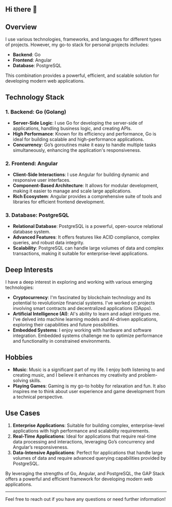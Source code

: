 ## Hi there 👋


## Overview

I use various technologies, frameworks, and languages for different types of projects. However, my go-to stack for personal projects includes:

- **Backend**: Go
- **Frontend**: Angular
- **Database**: PostgreSQL

This combination provides a powerful, efficient, and scalable solution for developing modern web applications.

## Technology Stack

### 1. Backend: Go (Golang)

- **Server-Side Logic**: I use Go for developing the server-side of applications, handling business logic, and creating APIs.
- **High Performance**: Known for its efficiency and performance, Go is ideal for building scalable and high-performance applications.
- **Concurrency**: Go’s goroutines make it easy to handle multiple tasks simultaneously, enhancing the application's responsiveness.

### 2. Frontend: Angular

- **Client-Side Interactions**: I use Angular for building dynamic and responsive user interfaces.
- **Component-Based Architecture**: It allows for modular development, making it easier to manage and scale large applications.
- **Rich Ecosystem**: Angular provides a comprehensive suite of tools and libraries for efficient frontend development.

### 3. Database: PostgreSQL

- **Relational Database**: PostgreSQL is a powerful, open-source relational database system.
- **Advanced Features**: It offers features like ACID compliance, complex queries, and robust data integrity.
- **Scalability**: PostgreSQL can handle large volumes of data and complex transactions, making it suitable for enterprise-level applications.

## Deep Interests

I have a deep interest in exploring and working with various emerging technologies:

- **Cryptocurrency**: I'm fascinated by blockchain technology and its potential to revolutionize financial systems. I've worked on projects involving smart contracts and decentralized applications (DApps).
- **Artificial Intelligence (AI)**: AI's ability to learn and adapt intrigues me. I've delved into machine learning models and AI-driven applications, exploring their capabilities and future possibilities.
- **Embedded Systems**: I enjoy working with hardware and software integration. Embedded systems challenge me to optimize performance and functionality in constrained environments.

## Hobbies

- **Music**: Music is a significant part of my life. I enjoy both listening to and creating music, and I believe it enhances my creativity and problem-solving skills.
- **Playing Games**: Gaming is my go-to hobby for relaxation and fun. It also inspires me to think about user experience and game development from a technical perspective.

## Use Cases

1. **Enterprise Applications**: Suitable for building complex, enterprise-level applications with high performance and scalability requirements.
2. **Real-Time Applications**: Ideal for applications that require real-time data processing and interactions, leveraging Go’s concurrency and Angular’s responsiveness.
3. **Data-Intensive Applications**: Perfect for applications that handle large volumes of data and require advanced querying capabilities provided by PostgreSQL.

By leveraging the strengths of Go, Angular, and PostgreSQL, the GAP Stack offers a powerful and efficient framework for developing modern web applications.

---

Feel free to reach out if you have any questions or need further information!

<!--
**Adi-111/Adi-111** is a ✨ _special_ ✨ repository because its `README.md` (this file) appears on your GitHub profile.



